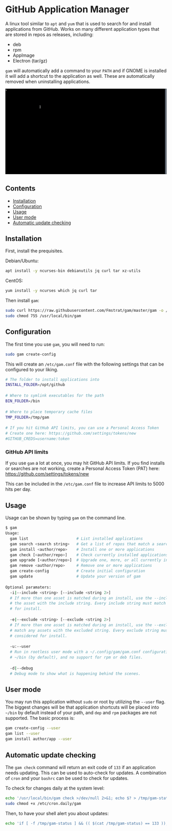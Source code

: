 # GitHub Application Manager
A linux tool similar to `apt` and `yum` that is used to search for and install applications from GitHub. Works on many different application types that are stored in repos as releases, including:
- deb
- rpm
- AppImage
- Electron (tar/gz)

`gam` will automatically add a command to your `PATH` and if GNOME is installed it will add a shortcut to the application as well. These are automatically removed when uninstalling applications.

![demo](demo/gam.gif)

## Contents
- [Installation](#installation)
- [Configuration](#configuration)
- [Usage](#usage)
- [User mode](#user-mode)
- [Automatic update checking](#automatic-update-checking)

## Installation
First, install the prequisites.

Debian/Ubuntu:
``` bash
apt install -y ncurses-bin debianutils jq curl tar xz-utils
```

CentOS:
``` bash
yum install -y ncurses which jq curl tar
```

Then install `gam`:
``` bash
sudo curl https://raw.githubusercontent.com/Fmstrat/gam/master/gam -o /usr/local/bin/gam
sudo chmod 755 /usr/local/bin/gam
```

## Configuration
The first time you use `gam`, you will need to run:
``` bash
sudo gam create-config
```
This will create an `/etc/gam.conf` file with the following settings that can be configured to your liking.
``` bash
# The folder to install applications into
INSTALL_FOLDER=/opt/github

# Where to symlink executables for the path
BIN_FOLDER=/bin

# Where to place temporary cache files
TMP_FOLDER=/tmp/gam

# If you hit GitHub API limits, you can use a Personal Access Token
# Create one here: https://github.com/settings/tokens/new
#GITHUB_CREDS=username:token
```

### GitHub API limits
If you use `gam` a lot at once, you may hit GitHub API limits. If you find installs or searches are not working, create a Personal Access Token (PAT) here: https://github.com/settings/tokens/new

This can be included in the `/etc/gam.conf` file to increase API limits to 5000 hits per day.

## Usage
Usage can be shown by typing `gam` on the command line.
``` bash
$ gam
Usage:
  gam list                     # List installed applications
  gam search <search string>   # Get a list of repos that match a search string
  gam install <author/repo>    # Install one or more applications
  gam check [<author/repo>]    # Check currently installed applications for updates
  gam upgrade [<author/repo>]  # Upgrade one, more, or all currently installed applications
  gam remove <author/repo>     # Remove one or more applications
  gam create-config            # Create initial configuration
  gam update                   # Update your version of gam
  
Optional paramaters:
  -i|--include <string> [--include <string 2>]
  # If more than one asset is matched during an install, use the --include flag to match
  # the asset with the include string. Every include string must match to be considered
  # for install.

  -e|--exclude <string> [--exclude <string 2>]
  # If more than one asset is matched during an install, use the --exclude flag to not
  # match any assets with the excluded string. Every exclude string must not match to be
  # considered for install.

  -u:--user
  # Run in rootless user mode with a ~/.config/gam/gam.conf configuration, executables in,
  # ~/bin (by default), and no support for rpm or deb files.

  -d|--debug
  # Debug mode to show what is happening behind the scenes.
```

## User mode
You may run this application without `sudo` or root by utilizing the `--user` flag. The biggest changes will be that application shortcuts will be placed into `~/bin` by default instead of your path, and `dep` and `rpm` packages are not supported. The basic process is:
``` bash
gam create-config --user
gam list --user
gam install author/app --user
```

## Automatic update checking
The `gam check` command will return an exit code of `133` if an application needs updating. This can be used to auto-check for updates. A combination of `cron` and your `bashrc` can be used to check for updates.

To check for changes daily at the system level:
``` bash
echo '/usr/local/bin/gam check >/dev/null 2>&1; echo $? > /tmp/gam-status' |sudo tee /etc/cron.daily/gam
sudo chmod +x /etc/cron.daily/gam
```

Then, to have your shell alert you about updates:
``` bash
echo 'if [ -f /tmp/gam-status ] && (( $(cat /tmp/gam-status) == 133 )); then echo "[:] There are new gam updates"; fi' >> ~/.bashrc
```